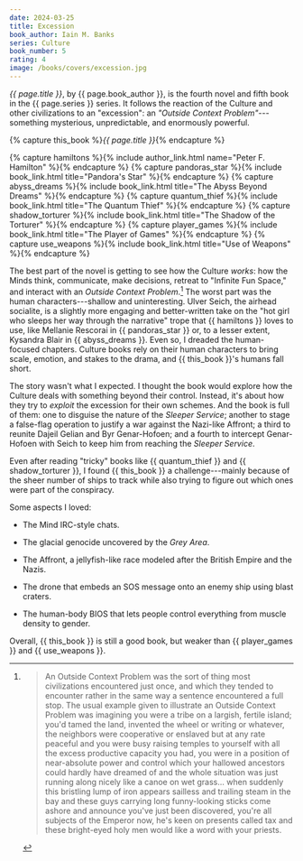 ```yaml
---
date: 2024-03-25
title: Excession
book_author: Iain M. Banks
series: Culture
book_number: 5
rating: 4
image: /books/covers/excession.jpg
---
```


<cite class="book-title">{{ page.title }}</cite>, by <span
class="author-name">{{ page.book_author }}</span>, is the fourth novel and
fifth book in the <span class="book-series">{{ page.series }}</span> series.
It follows the reaction of the Culture and other civilizations to an
"excession": an _"Outside Context Problem"_---something mysterious,
unpredictable, and enormously powerful.

{% capture this_book %}<cite class="book-title">{{ page.title }}</cite>{% endcapture %}

{% capture hamiltons %}{% include author_link.html name="Peter F. Hamilton" %}{% endcapture %}
{% capture pandoras_star %}{% include book_link.html title="Pandora's Star" %}{% endcapture %}
{% capture abyss_dreams %}{% include book_link.html title="The Abyss Beyond Dreams" %}{% endcapture %}
{% capture quantum_thief %}{% include book_link.html title="The Quantum Thief" %}{% endcapture %}
{% capture shadow_torturer %}{% include book_link.html title="The Shadow of the Torturer" %}{% endcapture %}
{% capture player_games %}{% include book_link.html title="The Player of Games" %}{% endcapture %}
{% capture use_weapons %}{% include book_link.html title="Use of Weapons" %}{% endcapture %}

The best part of the novel is getting to see how the Culture _works_: how the
Minds think, communicate, make decisions, retreat to "Infinite Fun Space," and
interact with an _Outside Context Problem_.[^ocp] The worst part was the human
characters---shallow and uninteresting. Ulver Seich, the airhead socialite, is
a slightly more engaging and better-written take on the "hot girl who sleeps
her way through the narrative" trope that {{ hamiltons }} loves to use, like
Mellanie Rescorai in {{ pandoras_star }} or, to a lesser extent, Kysandra
Blair in {{ abyss_dreams }}. Even so, I dreaded the human-focused chapters.
Culture books rely on their human characters to bring scale, emotion, and
stakes to the drama, and {{ this_book }}'s humans fall short.

The story wasn't what I expected. I thought the book would explore how the
Culture deals with something beyond their control. Instead, it's about how
they try to _exploit_ the excession for their own schemes. And the book is
full of them: one to disguise the nature of the _Sleeper Service_; another to
stage a false-flag operation to justify a war against the Nazi-like Affront; a
third to reunite Dajeil Gelian and Byr Genar-Hofoen; and a fourth to intercept
Genar-Hofoen with Seich to keep him from reaching the _Sleeper Service_.

Even after reading "tricky" books like {{ quantum_thief }} and {{
shadow_torturer }}, I found {{ this_book }} a challenge---mainly because of
the sheer number of ships to track while also trying to figure out which ones
were part of the conspiracy.

Some aspects I loved:

- The Mind IRC-style chats.

- The glacial genocide uncovered by the _Grey Area_.

- The Affront, a jellyfish-like race modeled after the British Empire and the
  Nazis.

- The drone that embeds an SOS message onto an enemy ship using blast craters.

- The human-body BIOS that lets people control everything from muscle density
  to gender.

Overall, {{ this_book }} is still a good book, but weaker than {{ player_games
}} and {{ use_weapons }}.

[^ocp]:
    >  An Outside Context Problem was the sort of thing most civilizations
    >  encountered just once, and which they tended to encounter rather in the
    >  same way a sentence encountered a full stop. The usual example given to
    >  illustrate an Outside Context Problem was imagining you were a tribe on
    >  a largish, fertile island; you'd tamed the land, invented the wheel or
    >  writing or whatever, the neighbors were cooperative or enslaved but at
    >  any rate peaceful and you were busy raising temples to yourself with
    >  all the excess productive capacity you had, you were in a position of
    >  near-absolute power and control which your hallowed ancestors could
    >  hardly have dreamed of and the whole situation was just running along
    >  nicely like a canoe on wet grass... when suddenly this bristling lump
    >  of iron appears sailless and trailing steam in the bay and these guys
    >  carrying long funny-looking sticks come ashore and announce you've just
    >  been discovered, you're all subjects of the Emperor now, he's keen on
    >  presents called tax and these bright-eyed holy men would like a word
    >  with your priests.
